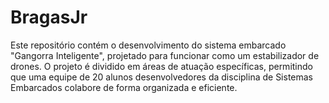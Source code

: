 # BragasJr
Este repositório contém o desenvolvimento do sistema embarcado "Gangorra Inteligente", projetado para funcionar como um estabilizador de drones. O projeto é dividido em áreas de atuação específicas, permitindo que uma equipe de 20 alunos desenvolvedores da disciplina de Sistemas Embarcados colabore de forma organizada e eficiente.
